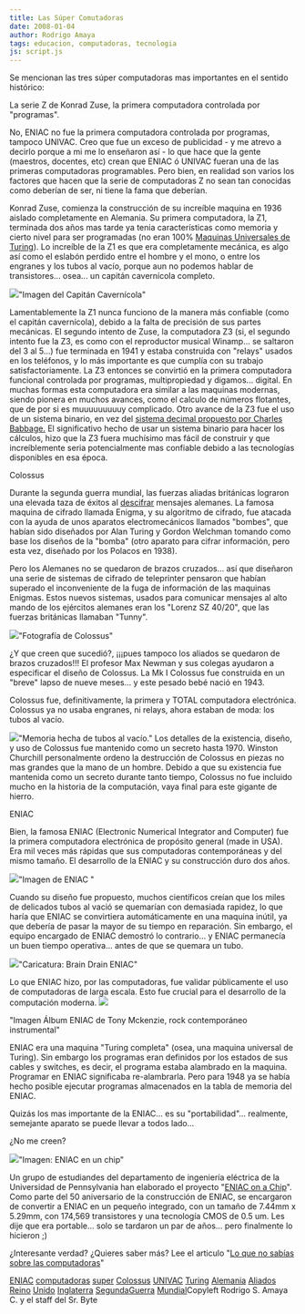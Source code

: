 ```yaml
---
title: Las Súper Comutadoras
date: 2008-01-04
author: Rodrigo Amaya
tags: educacion, computadoras, tecnologia
js: script.js
---
```


Se mencionan las tres súper computadoras mas importantes en el sentido
      histórico:

La serie Z de Konrad Zuse, la primera computadora controlada por
      "programas".

No, ENIAC no fue la primera computadora
      controlada por programas, tampoco UNIVAC.
Creo que fue un exceso de publicidad - y
      me atrevo a decirlo porque a mi me lo enseñaron así - lo que hace que la gente (maestros,
      docentes, etc) crean que ENIAC ó UNIVAC fueran una de las primeras computadoras programables.
      Pero bien, en realidad son varios los factores que hacen que la serie de computadoras Z no
      sean tan conocidas como deberían de ser, ni tiene la fama que deberían.

Konrad Zuse, comienza la construcción de su increíble maquina en 1936 aislado
      completamente en Alemania. Su primera computadora, la Z1, terminada dos años mas tarde ya
      tenia características como memoria y cierto nivel para ser programadas (no eran 100% [Maquinas Universales de Turing](http://srbyte.blogspot.com/2007/12/la-maquina-de-turing.html)). Lo increíble de la Z1 es que era completamente mecánica, es algo así como
      el eslabón perdido entre el hombre y el mono, o entre los engranes y los tubos al vacío,
      porque aun no podemos hablar de transistores... osea... un capitán cavernícola completo.

[![](http://bp3.blogger.com/_ayvorITawE4/R5dsWNp6J2I/AAAAAAAAAiU/tNbv4Q3nR7Q/s320/capitanc.gif)](http://bp3.blogger.com/_ayvorITawE4/R5dsWNp6J2I/AAAAAAAAAiU/tNbv4Q3nR7Q/s1600-h/capitanc.gif)"Imagen del Capitán
      Cavernícola"

Lamentablemente la Z1 nunca
      funciono de la manera más confiable (como el capitán cavernícola), debido a la falta de
      precisión de sus partes mecánicas.
El segundo intento de Zuse, la computadora Z3
      (si, el segundo intento fue la Z3, es como con el reproductor musical Winamp... se saltaron
      del 3 al 5...) fue terminada en 1941 y estaba construida con "relays" usados en los teléfonos,
      y lo más importante es que cumplía con su trabajo satisfactoriamente. La Z3 entonces se
      convirtió en la primera computadora funcional controlada por programas, multipropiedad y
      digamos... digital.
En muchas formas esta computadora era similar a las maquinas
      modernas, siendo pionera en muchos avances, como el calculo de números flotantes, que de por
      si es muuuuuuuuuy complicado. Otro avance de la Z3 fue el uso de un sistema binario, en vez
      del [sistema decimal propuesto por Charles Babbage.](http://srbyte.blogspot.com/2007/08/del-abaco-las-calculadoras.html) El significativo hecho de usar un sistema
      binario para hacer los cálculos, hizo que la Z3 fuera muchísimo mas fácil de construir y que
      increíblemente seria potencialmente mas confiable debido a las tecnologías disponibles en esa
      época.

Colossus

Durante la segunda guerra
      mundial, las fuerzas aliadas británicas lograron una elevada taza de éxitos al [descifrar](http://srbyte.blogspot.com/2007/09/encriptar-y-hashing.html)
      mensajes alemanes. La famosa maquina de cifrado llamada Enigma, y su algoritmo de cifrado, fue
      atacada con la ayuda de unos aparatos electromecánicos llamados "bombes", que habían sido
      diseñados por Alan Turing y Gordon Welchman tomando como base los diseños de la "bomba" (otro
      aparato para cifrar información, pero esta vez, diseñado por los Polacos en 1938).

Pero los Alemanes no se quedaron de brazos cruzados... así que diseñaron una
      serie de sistemas de cifrado de teleprinter pensaron que habían superado el inconveniente de
      la fuga de información de las maquinas Enigmas. Estos nuevos sistemas, usados para comunicar
      mensajes al alto mando de los ejércitos alemanes eran los "Lorenz SZ 40/20", que las fuerzas
      británicas llamaban "Tunny".

[![](http://upload.wikimedia.org/wikipedia/commons/4/4b/Colossus.jpg)](http://upload.wikimedia.org/wikipedia/commons/4/4b/Colossus.jpg)"Fotografía de Colossus"

¿Y que
      creen que sucedió?, ¡¡¡pues tampoco los aliados se quedaron de brazos cruzados!!! El profesor
      Max Newman y sus colegas ayudaron a especificar el diseño de Colossus. La Mk I Colossus fue
      construida en un "breve" lapso de nueve meses... y este pesado bebé nació en 1943.

Colossus fue, definitivamente, la primera y TOTAL computadora electrónica. Colossus
      ya no usaba engranes, ni relays, ahora estaban de moda: los tubos al vacío.

[![](http://www.columbia.edu/acis/history/tubes.jpg)](http://www.columbia.edu/acis/history/tubes.jpg)"Memoria hecha de tubos al
      vacío."
Los detalles de la existencia, diseño,
      y uso de Colossus fue mantenido como un secreto hasta 1970. Winston Churchill personalmente
      ordeno la destrucción de Colossus en piezas no mas grandes que la mano de un hombre. Debido a
      que su existencia fue mantenida como un secreto durante tanto tiempo, Colossus no fue incluido
      mucho en la historia de la computación, vaya final para este gigante de
      hierro.

ENIAC

Bien, la famosa ENIAC (Electronic Numerical
      Integrator and Computer) fue la primera computadora electrónica de propósito general (made in
      USA). Era mil veces más rápidas que sus computadoras contemporáneas y del mismo tamaño. El
      desarrollo de la ENIAC y su construcción duro dos años.

[![](http://www.computermuseum.li/Testpage/ENIAC4.GIF)](http://www.computermuseum.li/Testpage/ENIAC4.GIF)"Imagen de ENIAC "

Cuando su
      diseño fue propuesto, muchos científicos creían que los miles de delicados tubos al vació se
      quemarían con demasiada rapidez, lo que haría que ENIAC se convirtiera automáticamente en una
      maquina inútil, ya que debería de pasar la mayor de su tiempo en reparación. Sin embargo, el
      equipo encargado de ENIAC demostró lo contrario... y ENIAC permanecía un buen tiempo
      operativa... antes de que se quemara un tubo.

[![](http://bp0.blogger.com/_ayvorITawE4/R5nma9p6J3I/AAAAAAAAAic/XbO2jVxCUgI/s320/725682.JPG)](http://bp0.blogger.com/_ayvorITawE4/R5nma9p6J3I/AAAAAAAAAic/XbO2jVxCUgI/s1600-h/725682.JPG)"Caricatura: Brain Drain
      ENIAC"

Lo que ENIAC hizo, por las
      computadoras, fue validar públicamente el uso de computadoras de larga escala. Esto fue
      crucial para el desarrollo de la computación moderna.
[![](http://bp3.blogger.com/_ayvorITawE4/R5novtp6J4I/AAAAAAAAAik/wq5hp9UVkIM/s320/eniac_front_new.png)](http://bp3.blogger.com/_ayvorITawE4/R5novtp6J4I/AAAAAAAAAik/wq5hp9UVkIM/s1600-h/eniac_front_new.png)

"Imagen
      Álbum ENIAC de Tony Mckenzie, rock contemporáneo
      instrumental"

ENIAC era una maquina "Turing completa" (osea,
      una maquina universal de Turing). Sin embargo los programas eran definidos por los estados de
      sus cables y switches, es decir, el programa estaba alambrado en la maquina. Programar en
      ENIAC significaba re-alambrarla.
Pero para 1948 ya se había hecho posible ejecutar
      programas almacenados en la tabla de memoria del ENIAC.

Quizás los mas
      importante de la ENIAC... es su "portabilidad"... realmente, semejante aparato se puede llevar
      a todos lado...

¿No me creen?

[![](http://www.ese.upenn.edu/%7Ejan/pictures/eniacpictures/eniac-chip.overlay.GIF)](http://www.ese.upenn.edu/%7Ejan/pictures/eniacpictures/eniac-chip.overlay.GIF)"Imagen: ENIAC en un chip"

Un grupo de estudiandes del departamento
      de ingeniería eléctrica de la Universidad de Pennsylvania han elaborado el proyecto "[ENIAC on a Chip](http://www.ese.upenn.edu/%7Ejan/eniacproj.html)". Como
      parte del 50 aniversario de la construcción de ENIAC, se encargaron de convertir a ENIAC en un
      pequeño integrado, con un tamaño de 7.44mm x 5.29mm, con 174,569 transistores y una tecnología
      CMOS de 0.5 um.
Les dije que era portable... solo se tardaron un par de años...
      pero finalmente lo hicieron ;)

¿Interesante verdad? ¿Quieres saber más?
      Lee el articulo "[Lo que no sabías sobre las computadoras](http://srbyte.blogspot.com/2007/12/lo-que-no-sabias-de-las-computadoras.html)"

[ENIAC](http://www.blogalaxia.com/tags/eniac) [computadoras](http://www.blogalaxia.com/tags/computadoras) [super](http://www.blogalaxia.com/tags/super) [Colossus](http://www.blogalaxia.com/tags/colossus) [UNIVAC](http://www.blogalaxia.com/tags/univac) [Turing](http://www.blogalaxia.com/tags/turing) [Alemania](http://www.blogalaxia.com/tags/alemania) [Aliados](http://www.blogalaxia.com/tags/aliados) [Reino](http://www.blogalaxia.com/tags/reino) [Unido](http://www.blogalaxia.com/tags/unido) [Inglaterra](http://www.blogalaxia.com/tags/inglaterra)
[Segunda](http://www.blogalaxia.com/tags/segunda)[Guerra](http://www.blogalaxia.com/tags/guerra) [Mundial](http://www.blogalaxia.com/tags/mundial)Copyleft Rodrigo S. Amaya C. y el staff del Sr.
      Byte